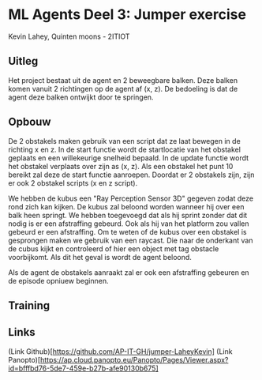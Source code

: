 # ML Agents Deel 3: Jumper exercise
Kevin Lahey, Quinten moons - 2ITIOT

## Uitleg

Het project bestaat uit de agent en 2 beweegbare balken. Deze balken komen vanuit 2 richtingen op de agent af (x, z). De bedoeling is dat de agent deze balken ontwijkt door te springen.

## Opbouw

De 2 obstakels maken gebruik van een script dat ze laat bewegen in de richting x en z. In de start functie wordt de startlocatie van het obstakel geplaats en een willekeurige snelheid bepaald. In de update functie wordt het obstakel verplaats over zijn as (x, z). Als een obstakel het punt 10 bereikt zal deze de start functie aanroepen. Doordat er 2 obstakels zijn, zijn er ook 2 obstakel scripts (x en z script).

We hebben de kubus een "Ray Perception Sensor 3D" gegeven zodat deze rond zich kan kijken. De kubus zal beloond worden wanneer hij over een balk heen springt. We hebben toegevoegd dat als hij sprint zonder dat dit nodig is er een afstraffing gebeurd. Ook als hij van het platform zou vallen gebeurd er een afstraffing. Om te weten of de kubus over een obstakel is gesprongen maken we gebruik van een raycast. Die naar de onderkant van de cubus kijkt en controleerd of hier een object met tag obstacle voorbijkomt. Als dit het geval is wordt de agent beloond.

Als de agent de obstakels aanraakt zal er ook een afstraffing gebeuren en de episode opniuew beginnen.

## Training

## Links
(Link Github)[https://github.com/AP-IT-GH/jumper-LaheyKevin]
(Link Panopto)[https://ap.cloud.panopto.eu/Panopto/Pages/Viewer.aspx?id=bfffbd76-5de7-459e-b27b-afe90130b675]